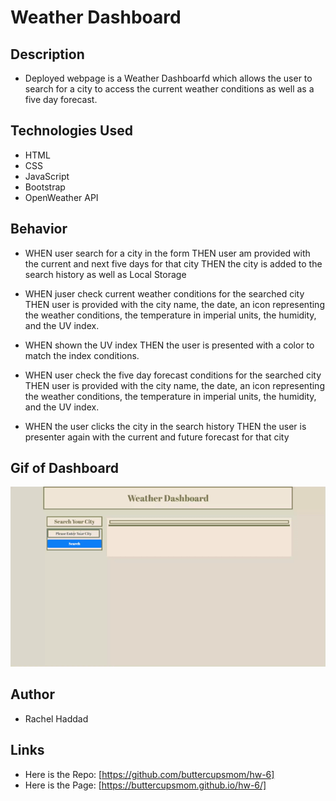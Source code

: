 # Weather Dashboard

## Description

- Deployed webpage is a Weather Dashboarfd which allows the user to search for a city to access the current weather conditions as well as a five day forecast.

## Technologies Used

- HTML
- CSS
- JavaScript
- Bootstrap
- OpenWeather API

## Behavior

- WHEN user search for a city in the form THEN user am provided with the current and next five days for that city THEN the city is added to the search history as well as Local Storage

- WHEN juser check current weather conditions for the searched city THEN user is provided with the city name, the date, an icon representing the weather conditions, the temperature in imperial units, the humidity, and the UV index.

- WHEN shown the UV index THEN the user is presented with a color to match the index conditions.

- WHEN user check the five day forecast conditions for the searched city THEN user is provided with the city name, the date, an icon representing the weather conditions, the temperature in imperial units, the humidity, and the UV index.

- WHEN the user clicks the city in the search history THEN the user is presenter again with the current and future forecast for that city

## Gif of Dashboard

![Weather Dashboard Gif](./assets/images/WeatherDashboard.gif)

## Author

- Rachel Haddad

## Links

- Here is the Repo: [https://github.com/buttercupsmom/hw-6]
- Here is the Page: [https://buttercupsmom.github.io/hw-6/]

